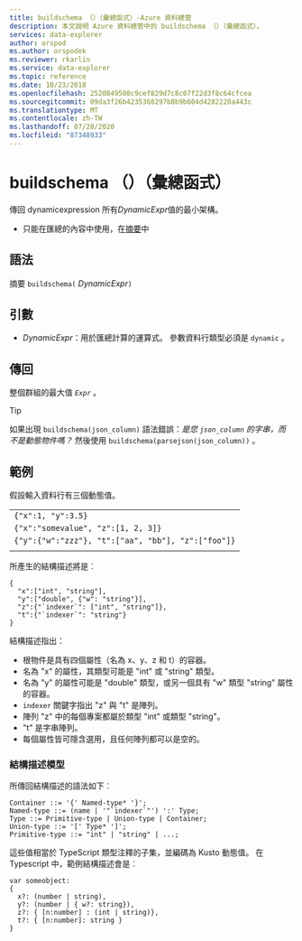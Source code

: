 ```yaml
---
title: buildschema （）（彙總函式）-Azure 資料總管
description: 本文說明 Azure 資料總管中的 buildschema （）（彙總函式）。
services: data-explorer
author: orspod
ms.author: orspodek
ms.reviewer: rkarlin
ms.service: data-explorer
ms.topic: reference
ms.date: 10/23/2018
ms.openlocfilehash: 2520849508c9cef829d7c8c07f22d3f8c64cfcea
ms.sourcegitcommit: 09da3f26b4235368297b8b9b604d4282228a443c
ms.translationtype: MT
ms.contentlocale: zh-TW
ms.lasthandoff: 07/28/2020
ms.locfileid: "87348933"
---
```

# <a name="buildschema-aggregation-function"></a>buildschema （）（彙總函式）

傳回 dynamicexpression 所有*DynamicExpr*值的最小架構。

* 只能在匯總的內容中使用，在[摘要](summarizeoperator.md)中

## <a name="syntax"></a>語法

摘要 `buildschema(` *DynamicExpr*`)`

## <a name="arguments"></a>引數

* *DynamicExpr*：用於匯總計算的運算式。 參數資料行類型必須是 `dynamic` 。 

## <a name="returns"></a>傳回

整個群組的最大值 *`Expr`* 。

> [!TIP] 
> 如果出現 `buildschema(json_column)` 語法錯誤：*是您 `json_column` 的字串，而不是動態物件嗎？* 然後使用 `buildschema(parsejson(json_column))` 。

## <a name="example"></a>範例

假設輸入資料行有三個動態值。

||
|---|
|`{"x":1, "y":3.5}`|
|`{"x":"somevalue", "z":[1, 2, 3]}`|
|`{"y":{"w":"zzz"}, "t":["aa", "bb"], "z":["foo"]}`|
||

所產生的結構描述將是︰

    { 
      "x":["int", "string"], 
      "y":["double", {"w": "string"}], 
      "z":{"`indexer`": ["int", "string"]}, 
      "t":{"`indexer`": "string"} 
    }

結構描述指出：

* 根物件是具有四個屬性（名為 x、y、z 和 t）的容器。
* 名為 "x" 的屬性，其類型可能是 "int" 或 "string" 類型。
* 名為 "y" 的屬性可能是 "double" 類型，或另一個具有 "w" 類型 "string" 屬性的容器。
* ``indexer`` 關鍵字指出 "z" 與 "t" 是陣列。
* 陣列 "z" 中的每個專案都屬於類型 "int" 或類型 "string"。
* "t" 是字串陣列。
* 每個屬性皆可隱含選用，且任何陣列都可以是空的。

### <a name="schema-model"></a>結構描述模型

所傳回結構描述的語法如下︰

    Container ::= '{' Named-type* '}';
    Named-type ::= (name | '"`indexer`"') ':' Type;
    Type ::= Primitive-type | Union-type | Container;
    Union-type ::= '[' Type* ']';
    Primitive-type ::= "int" | "string" | ...;

這些值相當於 TypeScript 類型注釋的子集，並編碼為 Kusto 動態值。 在 Typescript 中，範例結構描述會是︰

    var someobject: 
    { 
      x?: (number | string), 
      y?: (number | { w?: string}), 
      z?: { [n:number] : (int | string)},
      t?: { [n:number]: string } 
    }
    
